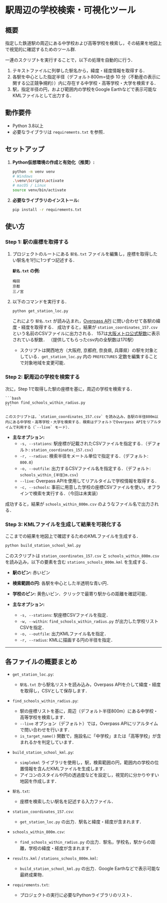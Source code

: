 # 駅周辺の学校検索・可視化ツール

## 概要

指定した鉄道駅の周辺にある中学校および高等学校を検索し，その結果を地図上で視覚的に確認するためのツール群.

一連のスクリプトを実行することで，以下の処理を自動的に行う．
1.  テキストファイルに列挙した駅名から，緯度・経度情報を取得する．
2.  各駅を中心とした指定半径（デフォルト800m=徒歩 10 分（不動産の表示に関する公正競争規約））内に存在する中学校・高等学校・大学を検索する．
3.  駅，指定半径の円，および範囲内の学校をGoogle Earthなどで表示可能なKMLファイルとして出力する．

## 動作要件

*   Python 3.8以上
*   必要なライブラリは `requirements.txt` を参照．

## セットアップ

1.  **Python仮想環境の作成と有効化（推奨）:**
    ```bash
    python -m venv venv
    # Windows
    .\venv\Scripts\activate
    # macOS / Linux
    source venv/bin/activate
    ```

2.  **必要なライブラリのインストール:**
    ```bash
    pip install -r requirements.txt
    ```

## 使い方

### Step 1: 駅の座標を取得する

1.  プロジェクトのルートにある `駅名.txt` ファイルを編集し，座標を取得したい駅名を1行に1つずつ記述する．

    **`駅名.txt` の例:**
    ```
    梅田
    京都
    三ノ宮
    ```

2.  以下のコマンドを実行する．
    ```bash
    python get_station_loc.py
    ```

    これにより `駅名.txt` が読み込まれ，[Overpass API](https://overpass-api.de/) に問い合わせて各駅の緯度・経度を取得する．
    成功すると，結果が `station_coordinates_157.csv` という名前のCSVファイルに出力される．
    157は[大阪メトロ公式駅数](https://subway.osakametro.co.jp/guide/routemap.php)に表示されている駅数．
    （提供してもらったcsv内の全駅数は170駅）

    * スクリプトは関西地方（大阪府, 京都府, 奈良県, 兵庫県）の駅を対象としている．`get_station_loc.py` 内の `PREFECTURES` 定数を編集することで対象地域を変更可能．

### Step 2: 駅周辺の学校を検索する

次に，Step 1で取得した駅の座標を基に，周辺の学校を検索する．

    ```bash
    python find_schools_within_radius.py
    ```

    このスクリプトは，`station_coordinates_157.csv` を読み込み，各駅の半径800m以内にある中学校・高等学校・大学を検索する．検索はデフォルトでOverpass APIをリアルタイムで利用する（`--live` モード）．

*   **主なオプション:**
    *   `-s, --stations`: 駅座標が記載されたCSVファイルを指定する．（デフォルト: `station_coordinates_157.csv`）
    *   `-r, --radius`: 検索半径をメートル単位で指定する．（デフォルト: `800.0`）
    *   `-o, --outfile`: 出力するCSVファイル名を指定する．（デフォルト: `schools_within_{半径}m.csv`）
    *   `--live`: Overpass APIを使用してリアルタイムで学校情報を取得する．
    *   `-c, --schools`: 事前に用意した学校の座標CSVファイルを使い，オフラインで検索を実行する．（今回は未実装）

成功すると，結果が `schools_within_800m.csv` のようなファイル名で出力される．

### Step 3: KMLファイルを生成して結果を可視化する

ここまでの結果を地図上で確認するためのKMLファイルを生成する．

```bash
python build_station_school_kml.py
```

このスクリプトは `station_coordinates_157.csv` と `schools_within_800m.csv` を読み込み，以下の要素を含む `stations_schools_800m.kml` を生成する．

*   **駅のピン:** 赤いピン
*   **検索範囲の円:** 各駅を中心とした半透明な青い円．
*   **学校のピン:** 黄色いピン．クリックで最寄り駅からの距離を確認可能．

*   **主なオプション:**
    *   `-s, --stations`: 駅座標CSVファイルを指定．
    *   `-w, --within`: `find_schools_within_radius.py` が出力した学校リストCSVを指定．
    *   `-o, --outfile`: 出力KMLファイル名を指定．
    *   `-r, --radius`: KMLに描画する円の半径を指定．

---

## 各ファイルの概要まとめ

*   `get_station_loc.py`:
    *   `駅名.txt` から駅名リストを読み込み，Overpass APIを介して緯度・経度を取得し，CSVとして保存します．

*   `find_schools_within_radius.py`:
    *   駅の座標リストを基に，周辺（デフォルト半径800m）にある中学校・高等学校を検索します．
    *   `--live` オプション（デフォルト）では，Overpass APIにリアルタイムで問い合わせを行います．
    *   `is_target_name()` 関数で，施設名に「中学校」または「高等学校」が含まれるかを判定しています．

*   `build_station_school_kml.py`:
    *   `simplekml` ライブラリを使用し，駅，検索範囲の円，範囲内の学校の位置情報を含んだKMLファイルを生成します．
    *   アイコンのスタイルや円の透過度などを設定し，視覚的に分かりやすい地図を作成します．

*   `駅名.txt`:
    *   座標を検索したい駅名を記述する入力ファイル．

*   `station_coordinates_157.csv`:
    *   `get_station_loc.py` の出力．駅名と緯度・経度が含まれます．

*   `schools_within_800m.csv`:
    *   `find_schools_within_radius.py` の出力．駅名，学校名，駅からの距離，学校の緯度・経度が含まれます．

*   `results.kml` / `stations_schools_800m.kml`:
    *   `build_station_school_kml.py` の出力．Google Earthなどで表示可能な最終成果物．

*   `requirements.txt`:
    *   プロジェクトの実行に必要なPythonライブラリのリスト．
